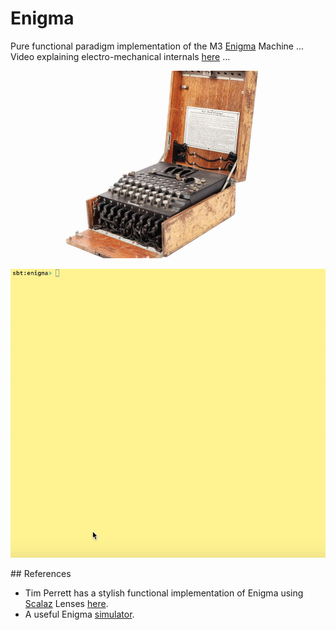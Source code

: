 # Enigma

Pure functional paradigm implementation of the M3 [Enigma](https://en.wikipedia.org/wiki/Enigma_machine) Machine ... Video explaining electro-mechanical internals [here](http://www.youtube.com/watch?v=umArTbL1h3A&t) ...

<p align="center">
  <img width="400" src="data/enigma.jpg">
</p>

<p align="center">
  <img width="700" src="data/enigma.gif">
</p>
## References

- Tim Perrett has a stylish functional implementation of Enigma using [Scalaz](http://eed3si9n.com/learning-scalaz/Lens.html) Lenses [here](https://github.com/timperrett/enigma).
- A useful Enigma [simulator](https://www.101computing.net/enigma-machine-emulator/).
